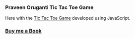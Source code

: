 ### Praveen Oruganti Tic Tac Toe Game

Here with the [Tic Tac Toe Game](https://praveenoruganti.github.io/praveenorugantitech-vanilla-js/0_Projects/praveenorugantitech-tic-tac-toe) developed using JavaScript.

### [Buy me a Book](https://bit.ly/388sUbE)


